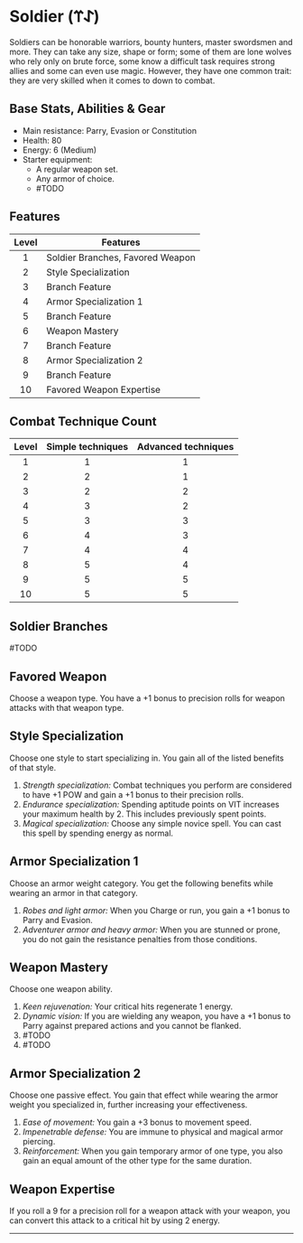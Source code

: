# Soldier (𐰀𐰼)
Soldiers can be honorable warriors, bounty hunters, master swordsmen and more. They can take any size, shape or form; some of them are lone wolves who rely only on brute force, some know a difficult task requires strong allies and some can even use magic. However, they have one common trait: they are very skilled when it comes to down to combat.

## Base Stats, Abilities & Gear
* Main resistance: Parry, Evasion or Constitution
* Health: 80
* Energy: 6 (Medium)
* Starter equipment:
    * A regular weapon set.
    * Any armor of choice.
    * #TODO 

## Features
Level | Features
:---: | ---
1 | Soldier Branches, Favored Weapon
2 | Style Specialization
3 | Branch Feature
4 | Armor Specialization 1
5 | Branch Feature
6 | Weapon Mastery
7 | Branch Feature
8 | Armor Specialization 2
9 | Branch Feature
10| Favored Weapon Expertise


## Combat Technique Count
Level | Simple techniques | Advanced techniques
:---: | :---: | :---:
1 |1|1
2 |2|1
3 |2|2
4 |3|2
5 |3|3
6 |4|3
7 |4|4
8 |5|4
9 |5|5
10|5|5


## Soldier Branches
#TODO 

## Favored Weapon
Choose a weapon type. You have a +1 bonus to precision rolls for weapon attacks with that weapon type.

## Style Specialization
Choose one style to start specializing in. You gain all of the listed benefits of that style.
1. *Strength specialization:* Combat techniques you perform are considered to have +1 POW and gain a +1 bonus to their precision rolls.  
2. *Endurance specialization:* Spending aptitude points on VIT increases your maximum health by 2. This includes previously spent points.
3. *Magical specialization:* Choose any simple novice spell. You can cast this spell by spending energy as normal.

## Armor Specialization 1
Choose an armor weight category. You get the following benefits while wearing an armor in that category.
1. *Robes and light armor:* When you Charge or run, you gain a +1 bonus to Parry and Evasion.
2. *Adventurer armor and heavy armor:* When you are stunned or prone, you do not gain the resistance penalties from those conditions.

## Weapon Mastery
Choose one weapon ability. 
1. *Keen rejuvenation:* Your critical hits regenerate 1 energy. 
2. *Dynamic vision:* If you are wielding any weapon, you have a +1 bonus to Parry against prepared actions and you cannot be flanked. 
3. #TODO 
4. #TODO 

## Armor Specialization 2
Choose one passive effect. You gain that effect while wearing the armor weight you specialized in, further increasing your effectiveness.
1. *Ease of movement:* You gain a +3 bonus to movement speed. 
2. *Impenetrable defense:* You are immune to physical and magical armor piercing.
3. *Reinforcement:* When you gain temporary armor of one type, you also gain an equal amount of the other type for the same duration.

## Weapon Expertise
If you roll a 9 for a precision roll for a weapon attack with your weapon, you can convert this attack to a critical hit by using 2 energy.

---
